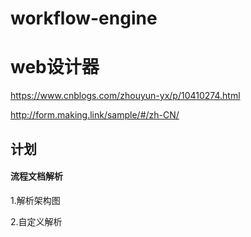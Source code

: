 # workflow-engine

# web设计器
https://www.cnblogs.com/zhouyun-yx/p/10410274.html


http://form.making.link/sample/#/zh-CN/


## 计划

#### 流程文档解析

1.解析架构图

2.自定义解析
